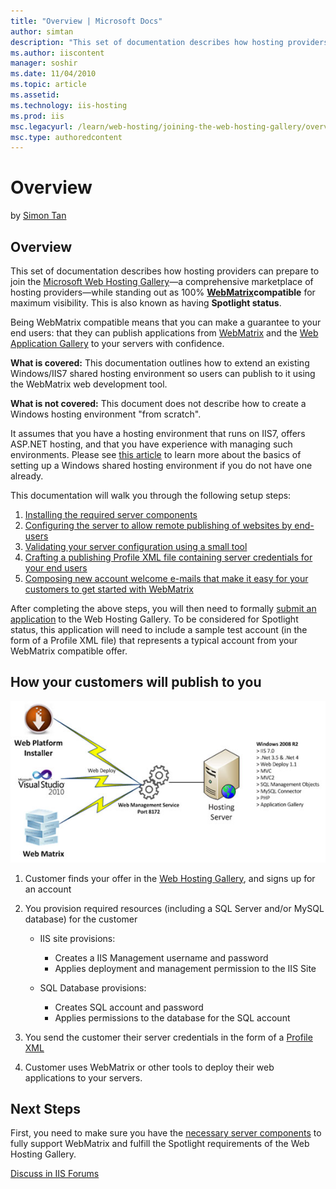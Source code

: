 ```yaml
---
title: "Overview | Microsoft Docs"
author: simtan
description: "This set of documentation describes how hosting providers can prepare to join the Microsoft Web Hosting Gallery —a comprehensive marketplace of hosting provi..."
ms.author: iiscontent
manager: soshir
ms.date: 11/04/2010
ms.topic: article
ms.assetid: 
ms.technology: iis-hosting
ms.prod: iis
msc.legacyurl: /learn/web-hosting/joining-the-web-hosting-gallery/overview
msc.type: authoredcontent
---
```

Overview
====================
by [Simon Tan](https://github.com/simtan)

## Overview

This set of documentation describes how hosting providers can prepare to join the [Microsoft Web Hosting Gallery](https://www.microsoft.com/web/hosting/ "Microsoft Web Hosting Gallery")—a comprehensive marketplace of hosting providers—while standing out as 100% [**WebMatrix**](https://www.microsoft.com/web/webmatrix/ "Microsoft WebMatrix")**compatible** for maximum visibility. This is also known as having **Spotlight status**.

Being WebMatrix compatible means that you can make a guarantee to your end users: that they can publish applications from [WebMatrix](https://www.microsoft.com/web/webmatrix/ "Microsoft WebMatrix") and the [Web Application Gallery](https://www.microsoft.com/web/gallery/ "Microsoft Web Application Gallery") to your servers with confidence.

**What is covered:** This documentation outlines how to extend an existing Windows/IIS7 shared hosting environment so users can publish to it using the WebMatrix web development tool.

**What is not covered:** This document does not describe how to create a Windows hosting environment "from scratch".

It assumes that you have a hosting environment that runs on IIS7, offers ASP.NET hosting, and that you have experience with managing such environments. Please see [this article](../planning-the-web-hosting-architecture/shared-hosting-configuration.md "Basics of setting up shared hosting") to learn more about the basics of setting up a Windows shared hosting environment if you do not have one already.

This documentation will walk you through the following setup steps:

1. [Installing the required server components](install-server-components.md "Install server components")
2. [Configuring the server to allow remote publishing of websites by end-users](configure-site-for-web-deploy-publishing.md "Configuring Web Deploy settings")
3. [Validating your server configuration using a small tool](validate-your-server-configuration.md "Validating your server configuration using ServerValidator")
4. [Crafting a publishing Profile XML file containing server credentials for your end users](generate-a-profile-xml-file.md "Creating a publishing Profile XML file")
5. [Composing new account welcome e-mails that make it easy for your customers to get started with WebMatrix](create-welcome-e-mails.md "Creating welcome e-mails for new accounts")

After completing the above steps, you will then need to formally [submit an application](https://www.microsoft.com/web/hosting/hostingprovider/addoffers) to the Web Hosting Gallery. To be considered for Spotlight status, this application will need to include a sample test account (in the form of a Profile XML file) that represents a typical account from your WebMatrix compatible offer.

## How your customers will publish to you

[![](overview/_static/image2.jpg)](overview/_static/image1.jpg)

1. Customer finds your offer in the [Web Hosting Gallery](https://www.microsoft.com/web/hosting/ "Microsoft Web Hosting Gallery"), and signs up for an account
2. You provision required resources (including a SQL Server and/or MySQL database) for the customer

    - IIS site provisions: 

        - Creates a IIS Management username and password
        - Applies deployment and management permission to the IIS Site
    - SQL Database provisions: 

        - Creates SQL account and password
        - Applies permissions to the database for the SQL account
3. You send the customer their server credentials in the form of a [Profile XML](generate-a-profile-xml-file.md "Generating a Profile XML file")
4. Customer uses WebMatrix or other tools to deploy their web applications to your servers.

## Next Steps

First, you need to make sure you have the [necessary server components](install-server-components.md "Install required server components") to fully support WebMatrix and fulfill the Spotlight requirements of the Web Hosting Gallery.
  
  
[Discuss in IIS Forums](https://forums.iis.net/1157.aspx)